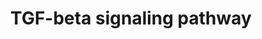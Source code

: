 ---
annotations:
- type: Pathway Ontology
  value: transforming growth factor-beta superfamily mediated signaling pathway
authors:
- N.Gal
- MaintBot
- Ddigles
- Khanspers
- Ryan.miller
- Eweitz
description: ''
last-edited: 2021-05-07
organisms:
- Drosophila melanogaster
redirect_from:
- /index.php/Pathway:WP230
- /instance/WP230
schema-jsonld:
- '@context': https://schema.org/
  '@id': https://wikipathways.github.io/pathways/WP230.html
  '@type': Dataset
  creator:
    '@type': Organization
    name: WikiPathways
  description: ''
  keywords:
  - MAPK3
  - INHBA
  - STAT1
  - NOG
  - SMAD6
  - JAK1
  - FOS
  - FST
  - CREBBP
  - SERPINE1
  - EGF
  - LEF1
  - RUNX2
  - FKBP1A
  - BAMBI
  - MAPK9
  - SMAD7
  - ZFYVE9
  - SMAD4
  - HRAS
  - FOXH1
  - LIF
  - TGFBR2
  - SMAD2
  - SMAD9
  - TNF
  - EP300
  - ZFHX1B
  - RUNX3
  - WNT1
  - ENG
  - BMP4
  - THBS1
  - SMAD5
  - TGIF
  - NFKB1
  - LTBP1
  - TGFBR1
  - STAT3
  - TGFB1
  - ZNF423
  - JUN
  - SMAD1
  - SMAD3
  - ITGB6
  - TGFBR3
  - TFE3
  - SPP1
  - SKIL
  - SKI
  - CTNNB1
  - IFNG
  license: CC0
  name: TGF-beta signaling pathway
seo: CreativeWork
title: TGF-beta signaling pathway
wpid: WP230
---